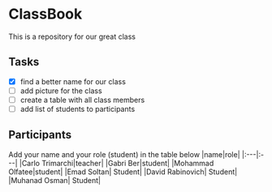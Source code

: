 # ClassBook

This is a repository for our great class

## Tasks

- [X] find a better name for our class
- [ ] add picture for the class
- [ ] create a table with all class members
- [ ] add list of students to participants

## Participants

Add your name and your role (student) in the table below
|name|role|
|:---|:---|
|Carlo Trimarchi|teacher|
|Gabri Ber|student|
|Mohammad Olfatee|student|
|Emad Soltan| Student|
|David Rabinovich| Student|
|Muhanad Osman| Student|